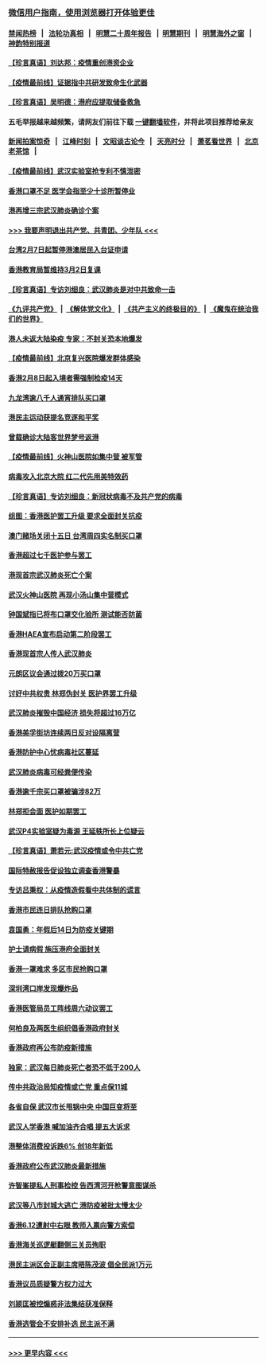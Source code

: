 ### [微信用户指南，使用浏览器打开体验更佳](https://github.com/gfw-breaker/banned-news1/blob/master/indexes/wechat-guide.md?t=0)
#### [禁闻热榜](热点新闻.md?t=0)  &nbsp;&nbsp;|&nbsp;&nbsp; [法轮功真相](https://github.com/gfw-breaker/truth/blob/master/README.md?t=0) &nbsp;&nbsp;|&nbsp;&nbsp; [明慧二十周年报告](https://github.com/gfw-breaker/mh-reports/blob/master/README.md?t=0) &nbsp;&nbsp;|&nbsp;&nbsp;[明慧期刊](https://github.com/gfw-breaker/mh-qikan) &nbsp;&nbsp;|&nbsp;&nbsp; [明慧海外之窗](https://github.com/gfw-breaker/mh-news/blob/master/README.md?t=0) &nbsp;&nbsp;|&nbsp;&nbsp; [神韵特别报道](https://github.com/gfw-breaker/mh-news/blob/master/shenyun.md?t=0)
#### [【珍言真语】刘达邦：疫情重创港资企业](../pages/nsc415/n11854274.md?t=02090255) 
#### [【疫情最前线】证据指中共研发致命生化武器](../pages/nsc415/n11853087.md?t=02090255) 
#### [【珍言真语】吴明德：港府应提取储备救急](../pages/nsc415/n11852734.md?t=02090255) 
#### 五毛举报越来越频繁，请网友们前往下载 [一键翻墙软件](https://github.com/gfw-breaker/ssr-accounts)，并将此项目推荐给亲友
#### [新闻拍案惊奇](https://github.com/gfw-breaker/banned-news1/blob/master/pages/link4.md) &nbsp;&nbsp;|&nbsp;&nbsp; [江峰时刻](https://github.com/gfw-breaker/banned-news1/blob/master/pages/link4.md) &nbsp;&nbsp;|&nbsp;&nbsp; [文昭谈古论今](https://github.com/gfw-breaker/banned-news1/blob/master/pages/link4.md) &nbsp;&nbsp;|&nbsp;&nbsp; [天亮时分](https://github.com/gfw-breaker/banned-news1/blob/master/pages/link4.md) &nbsp;&nbsp;|&nbsp;&nbsp; [萧茗看世界](https://github.com/gfw-breaker/banned-news1/blob/master/pages/link4.md) &nbsp;&nbsp;|&nbsp;&nbsp; [北京老茶馆](https://github.com/gfw-breaker/banned-news1/blob/master/pages/link4.md) &nbsp;&nbsp;|&nbsp;&nbsp; 
#### [【疫情最前线】武汉实验室抢专利不慎泄密](../pages/nsc415/n11850310.md?t=02090255) 
#### [香港口罩不足 医学会指至少十诊所暂停业](../pages/nsc415/n11850301.md?t=02090255) 
#### [港再增三宗武汉肺炎确诊个案](../pages/nsc415/n11850328.md?t=02090255) 
#### [>>> 我要声明退出共产党、共青团、少年队 <<<](https://github.com/begood0513/goodnews/blob/master/quit/letter.md) 
#### [台湾2月7日起暂停港澳居民入台证申请](../pages/nsc415/n11850304.md?t=02090255) 
#### [香港教育局暂维持3月2日复课](../pages/nsc415/n11850260.md?t=02090255) 
#### [【珍言真语】专访刘细良：武汉肺炎是对中共致命一击](../pages/nsc415/n11849934.md?t=02090255) 
#### [《九评共产党》](https://github.com/begood0513/9ping.md/blob/master/README.md) &nbsp;|&nbsp; [《解体党文化》](../../../../jtdwh.md/blob/master/README.md)  &nbsp;|&nbsp; [《共产主义的终极目的》](../../../../gczydzjmd.md/blob/master/README.md) &nbsp;|&nbsp; [《魔鬼在统治我们的世界》](../../../../mgztzwmdsj.md/blob/master/README.md) 
#### [港人未返大陆染疫 专家：不封关恐本地爆发](../pages/nsc415/n11848021.md?t=02090255) 
#### [【疫情最前线】北京复兴医院爆发群体感染](../pages/nsc415/n11847626.md?t=02090255) 
#### [香港2月8日起入境者需强制检疫14天](../pages/nsc415/n11847658.md?t=02090255) 
#### [九龙湾逾八千人通宵排队买口罩](../pages/nsc415/n11847647.md?t=02090255) 
#### [港民主运动获提名竞逐和平奖](../pages/nsc415/n11847633.md?t=02090255) 
#### [曾载确诊大陆客世界梦号返港](../pages/nsc415/n11847608.md?t=02090255) 
#### [【疫情最前线】火神山医院如集中营 被军管](../pages/nsc415/n11847524.md?t=02090255) 
#### [病毒攻入北京大院 红二代先用美特效药](../pages/nsc415/n11847427.md?t=02090255) 
#### [【珍言真语】专访刘细良：新冠状病毒不及共产党的病毒](../pages/nsc415/n11847164.md?t=02090255) 
#### [组图：香港医护罢工升级 要求全面封关抗疫](../pages/nsc415/n11844107.md?t=02090255) 
#### [澳门赌场关闭十五日 台湾周四实名制买口罩](../pages/nsc415/n11845083.md?t=02090255) 
#### [香港超过七千医护参与罢工](../pages/nsc415/n11845051.md?t=02090255) 
#### [港现首宗武汉肺炎死亡个案](../pages/nsc415/n11844998.md?t=02090255) 
#### [武汉火神山医院 再现小汤山集中营模式](../pages/nsc415/n11844763.md?t=02090255) 
#### [钟国斌指已将布口罩交化验所 测试能否防菌](../pages/nsc415/n11842783.md?t=02090255) 
#### [香港HAEA宣布启动第二阶段罢工](../pages/nsc415/n11842723.md?t=02090255) 
#### [香港现首宗人传人武汉肺炎](../pages/nsc415/n11842766.md?t=02090255) 
#### [元朗区议会通过拨20万买口罩](../pages/nsc415/n11842754.md?t=02090255) 
#### [讨好中共权贵 林郑伪封关 医护界罢工升级](../pages/nsc415/n11842359.md?t=02090255) 
#### [武汉肺炎摧毁中国经济 损失将超过16万亿](../pages/nsc415/n11839723.md?t=02090255) 
#### [香港美孚街坊连续两日反对设隔离营](../pages/nsc415/n11839962.md?t=02090255) 
#### [香港防护中心忧病毒社区蔓延](../pages/nsc415/n11839933.md?t=02090255) 
#### [武汉肺炎病毒可经粪便传染](../pages/nsc415/n11839939.md?t=02090255) 
#### [香港逾千宗买口罩被骗涉82万](../pages/nsc415/n11839914.md?t=02090255) 
#### [林郑拒会面 医护如期罢工](../pages/nsc415/n11839892.md?t=02090255) 
#### [武汉P4实验室疑为毒源 王延轶所长上位疑云](../pages/nsc415/n11835543.md?t=02090255) 
#### [【珍言真语】萧若元:武汉疫情或令中共亡党](../pages/nsc415/n11829394.md?t=02090255) 
#### [国际特赦报告促设独立调查香港警暴](../pages/nsc415/n11833845.md?t=02090255) 
#### [专访吕秉权：从疫情造假看中共体制的谎言](../pages/nsc415/n11833813.md?t=02090255) 
#### [香港市民连日排队抢购口罩](../pages/nsc415/n11833794.md?t=02090255) 
#### [袁国勇：年假后14日为防疫关键期](../pages/nsc415/n11831088.md?t=02090255) 
#### [护士请病假 施压港府全面封关](../pages/nsc415/n11831030.md?t=02090255) 
#### [香港一罩难求 多区市民抢购口罩](../pages/nsc415/n11831002.md?t=02090255) 
#### [深圳湾口岸发现爆炸品](../pages/nsc415/n11828802.md?t=02090255) 
#### [香港医管局员工阵线周六动议罢工](../pages/nsc415/n11828762.md?t=02090255) 
#### [何柏良及两医生组织倡香港政府封关](../pages/nsc415/n11828749.md?t=02090255) 
#### [香港政府再公布防疫新措施](../pages/nsc415/n11828716.md?t=02090255) 
#### [独家：武汉每日肺炎死亡者恐不低于200人](../pages/nsc415/n11828240.md?t=02090255) 
#### [传中共政治局知疫情或亡党 重点保11城](../pages/nsc415/n11828145.md?t=02090255) 
#### [各省自保 武汉市长甩锅中央 中国巨变将至](../pages/nsc415/n11828021.md?t=02090255) 
#### [武汉人学香港 喊加油齐合唱 提五大诉求](../pages/nsc415/n11827046.md?t=02090255) 
#### [港整体消费投诉跌6% 创18年新低](../pages/nsc415/n11817280.md?t=02090255) 
#### [香港政府公布武汉肺炎最新措施](../pages/nsc415/n11817152.md?t=02090255) 
#### [许智峯提私人刑事检控 告西湾河开枪警意图谋杀](../pages/nsc415/n11817132.md?t=02090255) 
#### [武汉等八市封城大逃亡 港防疫被批太慢太少](../pages/nsc415/n11817058.md?t=02090255) 
#### [香港6.12遭射中右眼 教师入禀向警方索偿](../pages/nsc415/n11814678.md?t=02090255) 
#### [香港海关巡逻艇翻侧三关员殉职](../pages/nsc415/n11814604.md?t=02090255) 
#### [港民主派区会正副主席晤陈茂波 倡全民派1万元](../pages/nsc415/n11814582.md?t=02090255) 
#### [香港议员质疑警方权力过大](../pages/nsc415/n11814560.md?t=02090255) 
#### [刘颕匡被控煽惑非法集结获准保释](../pages/nsc415/n11811727.md?t=02090255) 
#### [香港选管会不安排补选 民主派不满](../pages/nsc415/n11811691.md?t=02090255) 

----
#### [ >>> 更早内容 <<< ](../indexes/nsc415-earlier.md)
